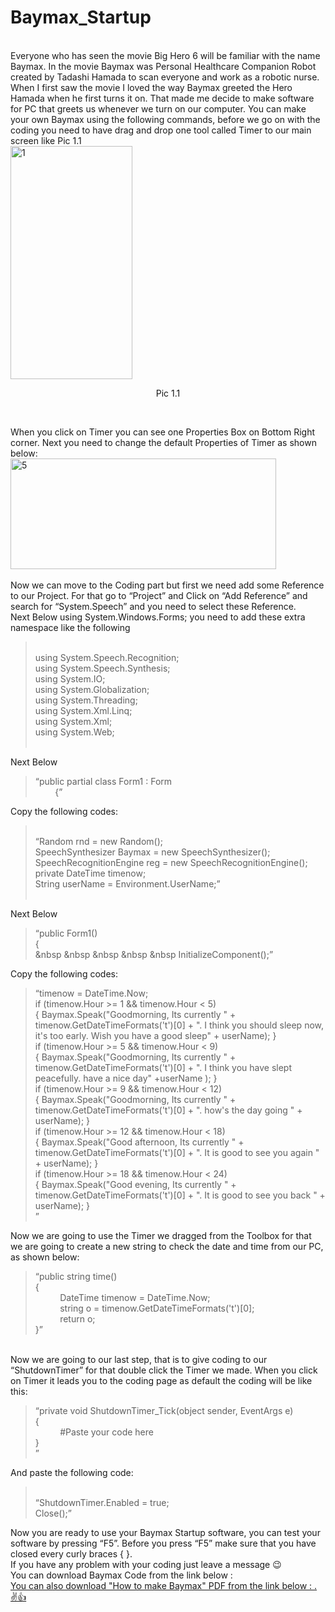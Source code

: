 # Baymax_Startup
<br>
Everyone who has seen the movie Big Hero 6 will be familiar with the name Baymax. In the movie Baymax was Personal Healthcare Companion Robot created by Tadashi Hamada to scan everyone and work as a robotic nurse. When I first saw the movie I loved the way Baymax greeted the Hero Hamada when he first turns it on. That made me decide to make software for PC that greets us whenever we turn on our computer. You can make your own Baymax using the following commands, before we go on with the coding you need to have drag and drop one tool called Timer to our main screen like Pic 1.1<br>

<img class=" wp-image-1714 aligncenter" src="http://section9.space/wp-content/uploads/2016/10/1-157x300.png" alt="1" width="195" height="373" />
<p style="text-align: center;">Pic 1.1</p><br>

When you click on Timer you can see one Properties Box on Bottom Right corner. Next you need to change the default Properties of Timer as shown below: <br>
<img class=" wp-image-1719 aligncenter" src="http://section9.space/wp-content/uploads/2016/10/5-300x125.png" alt="5" width="425" height="177" />                  
<br>
Now we can move to the Coding part but first we need add some Reference to our Project. For that go to “Project” and Click on “Add Reference” and search for “System.Speech” and you need to select these Reference.<br>
Next Below using System.Windows.Forms; you need to add these extra namespace like the following<br>

<blockquote>
<br>
using System.Speech.Recognition;<br>
using System.Speech.Synthesis;<br>
using System.IO;<br>
using System.Globalization;<br>
using System.Threading;<br>
using System.Xml.Linq;<br>
using System.Xml;<br>
using System.Web;<br>
<br>
</blockquote>

Next Below 

<blockquote>
“public partial class Form1 : Form<br>
&nbsp &nbsp &nbsp &nbsp {”<br>
</blockquote>

Copy the following codes: 

<blockquote>
<br>
“Random rnd = new Random();<br>
SpeechSynthesizer Baymax = new SpeechSynthesizer();<br>
SpeechRecognitionEngine reg = new SpeechRecognitionEngine();<br>
private DateTime timenow;<br>
String userName = Environment.UserName;”<br>
<br>
</blockquote>

Next Below 
<blockquote>

“public Form1()<br>
{<br>
 &nbsp &nbsp &nbsp &nbsp &nbsp InitializeComponent();”<br>
     
</blockquote>

Copy the following codes:

<blockquote>
“timenow = DateTime.Now;<br>
if (timenow.Hour >= 1 && timenow.Hour < 5)<br>
{ Baymax.Speak("Goodmorning, Its currently " + timenow.GetDateTimeFormats('t')[0] + ". I think you should sleep now, it's too early. Wish you have a good sleep" + userName); }<br>
if (timenow.Hour >= 5 && timenow.Hour < 9)<br>
{ Baymax.Speak("Goodmorning, Its currently " + timenow.GetDateTimeFormats('t')[0] + ". I think you have slept peacefully. have a nice day" +userName ); }<br>
if (timenow.Hour >= 9 && timenow.Hour < 12)<br>
{ Baymax.Speak("Goodmorning, Its currently " + timenow.GetDateTimeFormats('t')[0] + ". how's the day going " + userName); }<br>
if (timenow.Hour >= 12 && timenow.Hour < 18)<br>
{ Baymax.Speak("Good afternoon, Its currently " + timenow.GetDateTimeFormats('t')[0] + ". It is good to see you again " + userName); }<br>
if (timenow.Hour >= 18 && timenow.Hour < 24)<br>
{ Baymax.Speak("Good evening, Its currently " + timenow.GetDateTimeFormats('t')[0] + ". It is good to see you back " + userName); }<br>”

</blockquote>

Now we are going to use the Timer we dragged from the Toolbox for that we are going to create a new string to check the date and time from our PC, as shown below: 

<blockquote>
“public string time()<br>
{<br>
&nbsp &nbsp &nbsp &nbsp &nbsp DateTime timenow = DateTime.Now;<br>
&nbsp &nbsp &nbsp &nbsp &nbsp string o = timenow.GetDateTimeFormats('t')[0];<br>
&nbsp &nbsp &nbsp &nbsp &nbsp return o;<br>
}”<br>
</blockquote>
<br>
Now we are going to our last step, that is to give coding to our “ShutdownTimer” for that double click the Timer we made. When you click on Timer it leads you to the coding page as default the coding will be like this:<br>

<blockquote>
“private void ShutdownTimer_Tick(object sender, EventArgs e)<br>
{<br>
&nbsp &nbsp &nbsp &nbsp &nbsp #Paste your code here<br>
}<br>”
</blockquote>

And paste the following code:<br>

<blockquote>
<br>
“ShutdownTimer.Enabled = true;<br>
Close();”<br>
</blockquote>

Now you are ready to use your Baymax Startup software, you can test your software by pressing “F5”. Before you press “F5” make sure that you have closed every curly braces { }.<br>
If you have any problem with your coding just leave a message 😉 <br>
You can download Baymax Code from the link below : <a href="https://github.com/stark25795/Baymax_Startup"><br>
You can also download "How to make Baymax" PDF from the link below : <a href="https://drive.google.com/file/d/0BzQ8yfuAE9O1dkVLdFdhLS1JZlk/view?usp=sharing">. <br>
✌️👍
